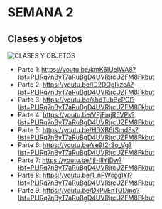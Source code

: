 
# SEMANA 2

## Clases y objetos

![CLASES Y OBJETOS](https://github.com/gcoronelc/UNI-FIIS-2023-2-SI302-V/blob/main/Semana02/img/clases_y_objetos.png)


- Parte 1: https://youtu.be/kmK6lUeIWA8?list=PLIRq7nByT7aRuBgD4UVRjrcUZFM8Fkbut
- Parte 2: https://youtu.be/ID2DQgIkzeA?list=PLIRq7nByT7aRuBgD4UVRjrcUZFM8Fkbut
- Parte 3: https://youtu.be/shdTubBePGI?list=PLIRq7nByT7aRuBgD4UVRjrcUZFM8Fkbut
- Parte 4: https://youtu.be/VPjFmjR5VPk?list=PLIRq7nByT7aRuBgD4UVRjrcUZFM8Fkbut
- Parte 5: https://youtu.be/HDXB6tSmdSs?list=PLIRq7nByT7aRuBgD4UVRjrcUZFM8Fkbut
- Parte 6: https://youtu.be/se9t2rSo_Vg?list=PLIRq7nByT7aRuBgD4UVRjrcUZFM8Fkbut
- Parte 7: https://youtu.be/ljl-IIlYjDw?list=PLIRq7nByT7aRuBgD4UVRjrcUZFM8Fkbut
- Parte 8: https://youtu.be/1_nFWcgglYI?list=PLIRq7nByT7aRuBgD4UVRjrcUZFM8Fkbut
- Parte 9: https://youtu.be/DkPvEnTQDmo?list=PLIRq7nByT7aRuBgD4UVRjrcUZFM8Fkbut

